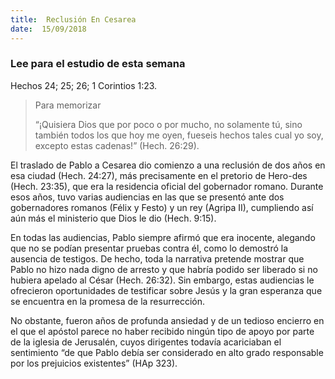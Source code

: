 ```yaml
---
title:  Reclusión En Cesarea
date:  15/09/2018
---
```


### Lee para el estudio de esta semana
Hechos 24; 25; 26; 1 Corintios 1:23.

> <p>Para memorizar</p>
> “¡Quisiera Dios que por poco o por mucho, no solamente tú, sino también todos los que hoy me oyen, fueseis hechos tales cual yo soy, excepto estas cadenas!” (Hech. 26:29).

El traslado de Pablo a Cesarea dio comienzo a una reclusión de dos años en esa ciudad (Hech. 24:27), más precisamente en el pretorio de Hero-des (Hech. 23:35), que era la residencia oficial del gobernador romano. Durante esos años, tuvo varias audiencias en las que se presentó ante dos gobernadores romanos (Félix y Festo) y un rey (Agripa II), cumpliendo así aún más el ministerio que Dios le dio (Hech. 9:15).

En todas las audiencias, Pablo siempre afirmó que era inocente, alegando que no se podían presentar pruebas contra él, como lo demostró la ausencia de testigos. De hecho, toda la narrativa pretende mostrar que Pablo no hizo nada digno de arresto y que habría podido ser liberado si no hubiera apelado al César (Hech. 26:32). Sin embargo, estas audiencias le ofrecieron oportunidades de testificar sobre Jesús y la gran esperanza que se encuentra en la promesa de la resurrección.

No obstante, fueron años de profunda ansiedad y de un tedioso encierro en el que el apóstol parece no haber recibido ningún tipo de apoyo por parte de la iglesia de Jerusalén, cuyos dirigentes todavía acariciaban el sentimiento “de que Pablo debía ser considerado en alto grado responsable por los prejuicios existentes” (HAp 323).
